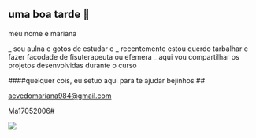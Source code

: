 ## uma boa tarde  👋

meu nome e mariana

_ sou aulna e gotos de estudar e 
_ recentemente estou querdo tarbalhar e fazer facodade de fisuterapeuta ou efemera 
_ aqui vou compartilhar os projetos desenvolvidas durante o curso

####quelquer cois, eu setuo aqui para te ajudar bejinhos ##

aevedomariana984@gmail.com

Ma17052006#

![](https://media1.tenor.com/m/ArddamM7tO4AAAAC/oh-yeah.gif)

